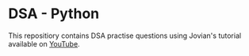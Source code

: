 # DSA - Python
This repositiory contains DSA practise questions using Jovian's tutorial available on [YouTube](https://www.youtube.com/watch?v=pkYVOmU3MgA).
